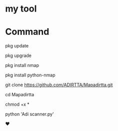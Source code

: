 # my tool 

# Command 
pkg update


pkg upgrade


pkg install nmap

pkg install python-nmap

git clone https://github.com/ADIRTTA/Mapadirtta.git

cd Mapadirtta

chmod +x *


python 'Adi scanner.py'


❤️
